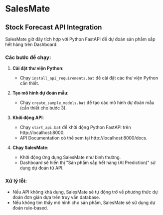 # SalesMate

## Stock Forecast API Integration

SalesMate giờ đây tích hợp với Python FastAPI để dự đoán sản phẩm sắp hết hàng trên Dashboard.

### Các bước để chạy:

1. **Cài đặt thư viện Python**:
   - Chạy `install_api_requirements.bat` để cài đặt các thư viện Python cần thiết.

2. **Tạo mô hình dự đoán mẫu**:
   - Chạy `create_sample_models.bat` để tạo các mô hình dự đoán mẫu (cần thiết cho bước 3).

3. **Khởi động API**:
   - Chạy `start_api.bat` để khởi động Python FastAPI trên http://localhost:8000.
   - API Documentation có thể xem tại http://localhost:8000/docs.

4. **Chạy SalesMate**:
   - Khởi động ứng dụng SalesMate như bình thường.
   - Dashboard sẽ hiển thị "Sản phẩm sắp hết hàng (AI Prediction)" sử dụng dự đoán từ API.

### Xử lý lỗi:

- Nếu API không khả dụng, SalesMate sẽ tự động trở về phương thức dự đoán đơn giản dựa trên truy vấn database.
- Nếu không tìm thấy mô hình cho sản phẩm, SalesMate sẽ sử dụng dự đoán rule-based.